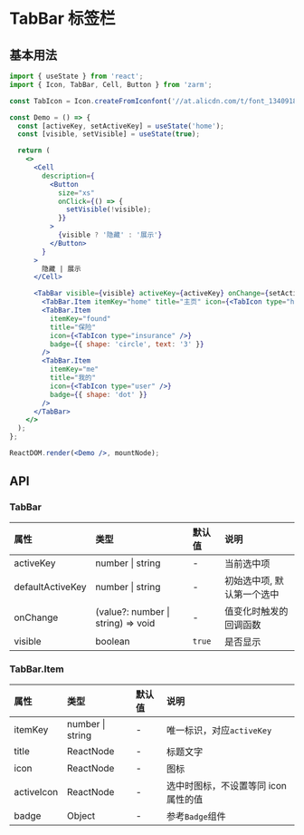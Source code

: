 # TabBar 标签栏

## 基本用法

```jsx
import { useState } from 'react';
import { Icon, TabBar, Cell, Button } from 'zarm';

const TabIcon = Icon.createFromIconfont('//at.alicdn.com/t/font_1340918_lpsswvb7yv.js');

const Demo = () => {
  const [activeKey, setActiveKey] = useState('home');
  const [visible, setVisible] = useState(true);

  return (
    <>
      <Cell
        description={
          <Button
            size="xs"
            onClick={() => {
              setVisible(!visible);
            }}
          >
            {visible ? '隐藏' : '展示'}
          </Button>
        }
      >
        隐藏 | 展示
      </Cell>

      <TabBar visible={visible} activeKey={activeKey} onChange={setActiveKey}>
        <TabBar.Item itemKey="home" title="主页" icon={<TabIcon type="home" />} />
        <TabBar.Item
          itemKey="found"
          title="保险"
          icon={<TabIcon type="insurance" />}
          badge={{ shape: 'circle', text: '3' }}
        />
        <TabBar.Item
          itemKey="me"
          title="我的"
          icon={<TabIcon type="user" />}
          badge={{ shape: 'dot' }}
        />
      </TabBar>
    </>
  );
};

ReactDOM.render(<Demo />, mountNode);
```

## API

### TabBar

| 属性             | 类型                               | 默认值 | 说明                       |
| :--------------- | :--------------------------------- | :----- | :------------------------- |
| activeKey        | number \| string                   | -      | 当前选中项                 |
| defaultActiveKey | number \| string                   | -      | 初始选中项, 默认第一个选中 |
| onChange         | (value?: number \| string) => void | -      | 值变化时触发的回调函数     |
| visible          | boolean                            | `true` | 是否显示                   |

### TabBar.Item

| 属性       | 类型             | 默认值 | 说明                                 |
| :--------- | :--------------- | :----- | :----------------------------------- |
| itemKey    | number \| string | -      | 唯一标识，对应`activeKey`            |
| title      | ReactNode        | -      | 标题文字                             |
| icon       | ReactNode        | -      | 图标                                 |
| activeIcon | ReactNode        | -      | 选中时图标，不设置等同 icon 属性的值 |
| badge      | Object           | -      | 参考`Badge`组件                      |
